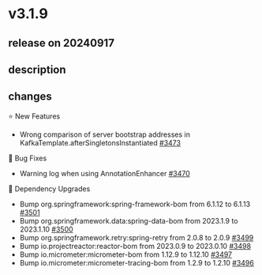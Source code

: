 # v3.1.9

## release on 20240917

## description

## changes

⭐ New Features

* Wrong comparison of server bootstrap addresses in KafkaTemplate.afterSingletonsInstantiated <a href="https://github.com/spring-projects/spring-kafka/issues/3473" data-hovercard-type="issue" data-hovercard-url="/spring-projects/spring-kafka/issues/3473/hovercard">#3473</a>

🐞 Bug Fixes

* Warning log when using AnnotationEnhancer <a href="https://github.com/spring-projects/spring-kafka/issues/3470" data-hovercard-type="issue" data-hovercard-url="/spring-projects/spring-kafka/issues/3470/hovercard">#3470</a>

🔨 Dependency Upgrades

* Bump org.springframework:spring-framework-bom from 6.1.12 to 6.1.13 <a href="https://github.com/spring-projects/spring-kafka/pull/3501" data-hovercard-type="pull_request" data-hovercard-url="/spring-projects/spring-kafka/pull/3501/hovercard">#3501</a>
* Bump org.springframework.data:spring-data-bom from 2023.1.9 to 2023.1.10 <a href="https://github.com/spring-projects/spring-kafka/pull/3500" data-hovercard-type="pull_request" data-hovercard-url="/spring-projects/spring-kafka/pull/3500/hovercard">#3500</a>
* Bump org.springframework.retry:spring-retry from 2.0.8 to 2.0.9 <a href="https://github.com/spring-projects/spring-kafka/pull/3499" data-hovercard-type="pull_request" data-hovercard-url="/spring-projects/spring-kafka/pull/3499/hovercard">#3499</a>
* Bump io.projectreactor:reactor-bom from 2023.0.9 to 2023.0.10 <a href="https://github.com/spring-projects/spring-kafka/pull/3498" data-hovercard-type="pull_request" data-hovercard-url="/spring-projects/spring-kafka/pull/3498/hovercard">#3498</a>
* Bump io.micrometer:micrometer-bom from 1.12.9 to 1.12.10 <a href="https://github.com/spring-projects/spring-kafka/pull/3497" data-hovercard-type="pull_request" data-hovercard-url="/spring-projects/spring-kafka/pull/3497/hovercard">#3497</a>
* Bump io.micrometer:micrometer-tracing-bom from 1.2.9 to 1.2.10 <a href="https://github.com/spring-projects/spring-kafka/pull/3496" data-hovercard-type="pull_request" data-hovercard-url="/spring-projects/spring-kafka/pull/3496/hovercard">#3496</a>

